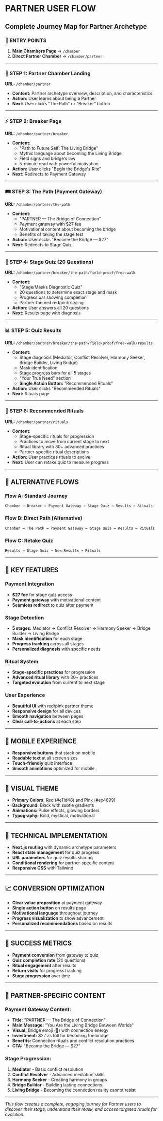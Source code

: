 # PARTNER USER FLOW

## Complete Journey Map for Partner Archetype

### 🚀 **ENTRY POINTS**
1. **Main Chambers Page** → `/chamber`
2. **Direct Partner Chamber** → `/chamber/partner`

---

### 📍 **STEP 1: Partner Chamber Landing**
**URL:** `/chamber/partner`
- **Content:** Partner archetype overview, description, and characteristics
- **Action:** User learns about being a Partner
- **Next:** User clicks "The Path" or "Breaker" button

---

### ⚡ **STEP 2: Breaker Page**
**URL:** `/chamber/partner/breaker`
- **Content:**
  - "Path to Future Self: The Living Bridge"
  - Mythic language about becoming the Living Bridge
  - Field signs and bridge's law
  - 5-minute read with powerful motivation
- **Action:** User clicks "Begin the Bridge's Rite"
- **Next:** Redirects to Payment Gateway

---

### 🛤️ **STEP 3: The Path (Payment Gateway)**
**URL:** `/chamber/partner/the-path`
- **Content:** 
  - "PARTNER — The Bridge of Connection"
  - Payment gateway with $27 fee
  - Motivational content about becoming the bridge
  - Benefits of taking the stage test
- **Action:** User clicks "Become the Bridge — $27"
- **Next:** Redirects to Stage Quiz

---

### 🧠 **STEP 4: Stage Quiz (20 Questions)**
**URL:** `/chamber/partner/breaker/the-path/field-proof/free-walk`
- **Content:**
  - "Stage/Masks Diagnostic Quiz"
  - 20 questions to determine exact stage and mask
  - Progress bar showing completion
  - Partner-themed red/pink styling
- **Action:** User answers all 20 questions
- **Next:** Results page with diagnosis

---

### 📊 **STEP 5: Quiz Results**
**URL:** `/chamber/partner/breaker/the-path/field-proof/free-walk/results`
- **Content:**
  - Stage diagnosis (Mediator, Conflict Resolver, Harmony Seeker, Bridge Builder, Living Bridge)
  - Mask identification
  - Stage progress bars for all 5 stages
  - "Your True Need" section
  - **Single Action Button:** "Recommended Rituals"
- **Action:** User clicks "Recommended Rituals"
- **Next:** Rituals page

---

### 🔮 **STEP 6: Recommended Rituals**
**URL:** `/chamber/partner/rituals`
- **Content:**
  - Stage-specific rituals for progression
  - Practices to move from current stage to next
  - Ritual library with 30+ advanced practices
  - Partner-specific ritual descriptions
- **Action:** User practices rituals to evolve
- **Next:** User can retake quiz to measure progress

---

## 🔄 **ALTERNATIVE FLOWS**

### **Flow A: Standard Journey**
```
Chamber → Breaker → Payment Gateway → Stage Quiz → Results → Rituals
```

### **Flow B: Direct Path (Alternative)**
```
Chamber → The Path → Payment Gateway → Stage Quiz → Results → Rituals
```

### **Flow C: Retake Quiz**
```
Results → Stage Quiz → New Results → Rituals
```

---

## 🎯 **KEY FEATURES**

### **Payment Integration**
- **$27 fee** for stage quiz access
- **Payment gateway** with motivational content
- **Seamless redirect** to quiz after payment

### **Stage Detection**
- **5 stages:** Mediator → Conflict Resolver → Harmony Seeker → Bridge Builder → Living Bridge
- **Mask identification** for each stage
- **Progress tracking** across all stages
- **Personalized diagnosis** with specific needs

### **Ritual System**
- **Stage-specific practices** for progression
- **Advanced ritual library** with 30+ practices
- **Targeted evolution** from current to next stage

### **User Experience**
- **Beautiful UI** with red/pink partner theme
- **Responsive design** for all devices
- **Smooth navigation** between pages
- **Clear call-to-actions** at each step

---

## 📱 **MOBILE EXPERIENCE**
- **Responsive buttons** that stack on mobile
- **Readable text** at all screen sizes
- **Touch-friendly** quiz interface
- **Smooth animations** optimized for mobile

---

## 🎨 **VISUAL THEME**
- **Primary Colors:** Red (#e11d48) and Pink (#ec4899)
- **Background:** Black with subtle gradients
- **Animations:** Pulse effects, glowing borders
- **Typography:** Bold, mystical, motivational

---

## 🔧 **TECHNICAL IMPLEMENTATION**
- **Next.js routing** with dynamic archetype parameters
- **React state management** for quiz progress
- **URL parameters** for quiz results sharing
- **Conditional rendering** for partner-specific content
- **Responsive CSS** with Tailwind

---

## 📈 **CONVERSION OPTIMIZATION**
- **Clear value proposition** at payment gateway
- **Single action button** on results page
- **Motivational language** throughout journey
- **Progress visualization** to show advancement
- **Personalized recommendations** based on results

---

## 🎯 **SUCCESS METRICS**
- **Payment conversion** from gateway to quiz
- **Quiz completion rate** (20 questions)
- **Ritual engagement** after results
- **Return visits** for progress tracking
- **Stage progression** over time

---

## 🌉 **PARTNER-SPECIFIC CONTENT**

### **Payment Gateway Content:**
- **Title:** "PARTNER — The Bridge of Connection"
- **Main Message:** "You Are the Living Bridge Between Worlds"
- **Visual:** Bridge emoji (🌉) with connection energy
- **Investment:** $27 as toll for becoming the bridge
- **Benefits:** Connection rituals and conflict resolution practices
- **CTA:** "Become the Bridge — $27"

### **Stage Progression:**
1. **Mediator** - Basic conflict resolution
2. **Conflict Resolver** - Advanced mediation skills
3. **Harmony Seeker** - Creating harmony in groups
4. **Bridge Builder** - Building lasting connections
5. **Living Bridge** - Becoming the connection reality cannot resist

---

*This flow creates a complete, engaging journey for Partner users to discover their stage, understand their mask, and access targeted rituals for evolution.* 
